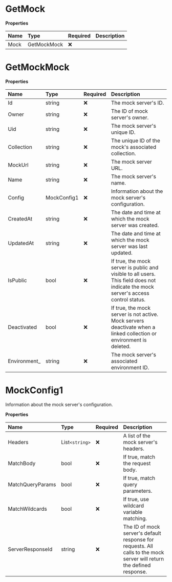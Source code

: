 # GetMock

**Properties**

| Name | Type        | Required | Description |
| :--- | :---------- | :------- | :---------- |
| Mock | GetMockMock | ❌       |             |

# GetMockMock

**Properties**

| Name          | Type        | Required | Description                                                                                                                        |
| :------------ | :---------- | :------- | :--------------------------------------------------------------------------------------------------------------------------------- |
| Id            | string      | ❌       | The mock server's ID.                                                                                                              |
| Owner         | string      | ❌       | The ID of mock server's owner.                                                                                                     |
| Uid           | string      | ❌       | The mock server's unique ID.                                                                                                       |
| Collection    | string      | ❌       | The unique ID of the mock's associated collection.                                                                                 |
| MockUrl       | string      | ❌       | The mock server URL.                                                                                                               |
| Name          | string      | ❌       | The mock server's name.                                                                                                            |
| Config        | MockConfig1 | ❌       | Information about the mock server's configuration.                                                                                 |
| CreatedAt     | string      | ❌       | The date and time at which the mock server was created.                                                                            |
| UpdatedAt     | string      | ❌       | The date and time at which the mock server was last updated.                                                                       |
| IsPublic      | bool        | ❌       | If true, the mock server is public and visible to all users. This field does not indicate the mock server's access control status. |
| Deactivated   | bool        | ❌       | If true, the mock server is not active. Mock servers deactivate when a linked collection or environment is deleted.                |
| Environment\_ | string      | ❌       | The mock server's associated environment ID.                                                                                       |

# MockConfig1

Information about the mock server's configuration.

**Properties**

| Name             | Type           | Required | Description                                                                                                           |
| :--------------- | :------------- | :------- | :-------------------------------------------------------------------------------------------------------------------- |
| Headers          | List`<string>` | ❌       | A list of the mock server's headers.                                                                                  |
| MatchBody        | bool           | ❌       | If true, match the request body.                                                                                      |
| MatchQueryParams | bool           | ❌       | If true, match query parameters.                                                                                      |
| MatchWildcards   | bool           | ❌       | If true, use wildcard variable matching.                                                                              |
| ServerResponseId | string         | ❌       | The ID of mock server's default response for requests. All calls to the mock server will return the defined response. |

<!-- This file was generated by liblab | https://liblab.com/ -->
